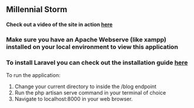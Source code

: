 ## Millennial Storm 

#### Check out a video of the site in action [here](https://streamable.com/rfplht)

### Make sure you have an Apache Webserve (like xampp) installed on your local environment to view this application

### To install Laravel you can check out the installation guide [here](https://laravel.com/docs/7.x/installation) 



To run the application:

1. Change your current directory to inside the /blog endpoint
2. Run the php artisan serve command in your terminal of choice
3. Navigate to localhost:8000 in your web browser.
